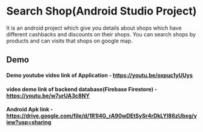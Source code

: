 # Search Shop(Android Studio Project)

It is an android project which give you details about shops which have different cashbacks and discounts on their shops. You can search shops by products and can visits that shops on google map.


##  Demo

#### Demo youtube video link of Application - https://youtu.be/oxpuc1yUUys
#### video demo link of backend database(Firebase Firestore) - https://youtu.be/w7urUA3c8NY
#### Android Apk link - https://drive.google.com/file/d/1R1l4G_rA90wDEtSySr4rDkLYl86zUbxg/view?usp=sharing


